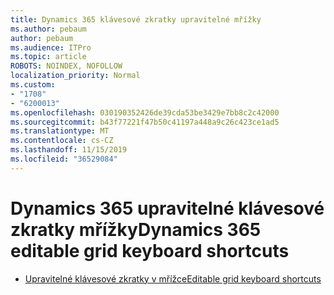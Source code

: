 ```yaml
---
title: Dynamics 365 klávesové zkratky upravitelné mřížky
ms.author: pebaum
author: pebaum
ms.audience: ITPro
ms.topic: article
ROBOTS: NOINDEX, NOFOLLOW
localization_priority: Normal
ms.custom:
- "1708"
- "6200013"
ms.openlocfilehash: 030190352426de39cda53be3429e7bb8c2c42000
ms.sourcegitcommit: b43f77221f47b50c41197a448a9c26c423ce1ad5
ms.translationtype: MT
ms.contentlocale: cs-CZ
ms.lasthandoff: 11/15/2019
ms.locfileid: "36529084"
---
```

# <a name="dynamics-365-editable-grid-keyboard-shortcuts"></a><span data-ttu-id="0ac43-102">Dynamics 365 upravitelné klávesové zkratky mřížky</span><span class="sxs-lookup"><span data-stu-id="0ac43-102">Dynamics 365 editable grid keyboard shortcuts</span></span>

* [<span data-ttu-id="0ac43-103">Upravitelné klávesové zkratky v mřížce</span><span class="sxs-lookup"><span data-stu-id="0ac43-103">Editable grid keyboard shortcuts</span></span>](https://docs.microsoft.com/dynamics365/customer-engagement/basics/keyboard-shortcuts#editable-grids-views)
